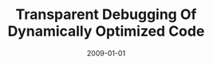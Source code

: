 ---
title: "Transparent Debugging Of Dynamically Optimized Code"
date: 2009-01-01
venue: "Proceedings of the CGO 2009, The Seventh International Symposium on Code Generation and Optimization, Seattle, Washington, USA, March 22-25, 2009"
paperurl: https://doi.org/10.1109/CGO.2009.28
authors: "Naveen Kumar, Bruce R Childers and Mary Lou Soffa"
awards: ""
---